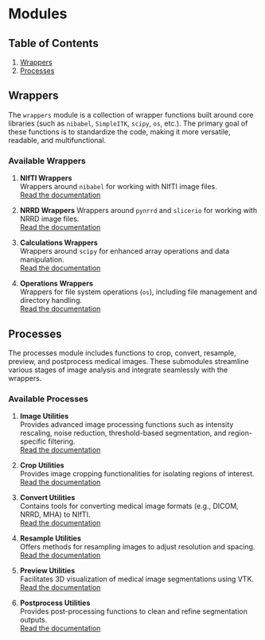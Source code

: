 # Modules

## Table of Contents
1. [Wrappers](#wrappers)
2. [Processes](#processes)

## Wrappers

The `wrappers` module is a collection of wrapper functions built around core libraries (such as `nibabel`, `SimpleITK`, `scipy`, `os`, etc.). The primary goal of these functions is to standardize the code, making it more versatile, readable, and multifunctional.

### Available Wrappers
1. **NIfTI Wrappers**  
   Wrappers around `nibabel` for working with NIfTI image files.  
   [Read the documentation](readme_module_nifti.md)

2. **NRRD Wrappers**
   Wrappers around `pynrrd` and `slicerio` for working with NRRD image files.  
   [Read the documentation](readme_module_nrrd.md)

2. **Calculations Wrappers**  
   Wrappers around `scipy` for enhanced array operations and data manipulation.  
   [Read the documentation](readme_module_calculations.md)

3. **Operations Wrappers**  
   Wrappers for file system operations (`os`), including file management and directory handling.  
   [Read the documentation](readme_module_operations.md)

## Processes

The processes module includes functions to crop, convert, resample, preview, and postprocess medical images. These submodules streamline various stages of image analysis and integrate seamlessly with the wrappers.

### Available Processes

1. **Image Utilities**  
   Provides advanced image processing functions such as intensity rescaling, noise reduction, threshold-based segmentation, and region-specific filtering.  
   [Read the documentation](readme_image_module.md)

2. **Crop Utilities**  
   Provides image cropping functionalities for isolating regions of interest.  
   [Read the documentation](readme_module_crop.md)

3. **Convert Utilities**  
   Contains tools for converting medical image formats (e.g., DICOM, NRRD, MHA) to NIfTI.  
   [Read the documentation](readme_module_convert.md)

4. **Resample Utilities**  
   Offers methods for resampling images to adjust resolution and spacing.  
   [Read the documentation](readme_module_resample.md)

5. **Preview Utilities**  
   Facilitates 3D visualization of medical image segmentations using VTK.  
   [Read the documentation](readme_module_preview.md)

6. **Postprocess Utilities**  
   Provides post-processing functions to clean and refine segmentation outputs.  
   [Read the documentation](readme_module_postprocess.md)
